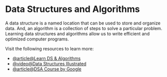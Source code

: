 # Data Structures and Algorithms

A data structure is a named location that can be used to store and organize data. And, an algorithm is a collection of steps to solve a particular problem. Learning data structures and algorithms allow us to write efficient and optimized computer programs.

Visit the following resources to learn more:

- [@article@Learn DS & Algorithms](https://www.programiz.com/dsa)
- [@video@Data Structures Illustrated](https://www.youtube.com/playlist?list=PLkZYeFmDuaN2-KUIv-mvbjfKszIGJ4FaY)
- [@article@DSA Course by Google](https://www.udacity.com/course/data-structures-and-algorithms-in-python--ud513)